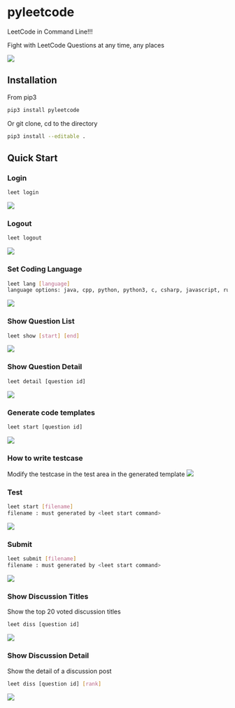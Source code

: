 # pyleetcode

LeetCode in Command Line!!!

Fight with LeetCode Questions at any time, any places

![](header.png)

## Installation

From pip3
```sh
pip3 install pyleetcode
```

Or git clone, cd to the directory
```sh
pip3 install --editable .
```

## Quick Start

### Login
```sh
leet login
```
![](./doc/images/login.gif)

### Logout
```sh
leet logout
```
![](./doc/images/logout.gif)

### Set Coding Language
```sh
leet lang [language]
language options: java, cpp, python, python3, c, csharp, javascript, ruby, swift, golang, scala, kotlin, rust, php
```
![](./doc/images/lang.gif)

### Show Question List
```sh
leet show [start] [end]
```
![](./doc/images/show.gif)

### Show Question Detail
```sh
leet detail [question id]
```
![](./doc/images/detail.gif)

### Generate code templates
```sh
leet start [question id]
```
![](./doc/images/start.gif)

### How to write testcase
Modify the testcase in the test area in the generated template
![](./doc/images/how_to_test.png)

### Test
```sh
leet start [filename]
filename : must generated by <leet start command>
```
![](./doc/images/test.gif)

### Submit
```sh
leet submit [filename]
filename : must generated by <leet start command>
```
![](./doc/images/submit.gif)

### Show Discussion Titles
Show the top 20 voted discussion titles
```sh
leet diss [question id]
```
![](./doc/images/diss_all.gif)

### Show Discussion Detail
Show the detail of a discussion post
```sh
leet diss [question id] [rank]
```
![](./doc/images/diss_detail.gif)


<!-- Markdown link & img dfn's -->
[npm-image]: https://img.shields.io/npm/v/datadog-metrics.svg?style=flat-square
[npm-url]: https://npmjs.org/package/datadog-metrics
[npm-downloads]: https://img.shields.io/npm/dm/datadog-metrics.svg?style=flat-square
[travis-image]: https://img.shields.io/travis/dbader/node-datadog-metrics/master.svg?style=flat-square
[travis-url]: https://travis-ci.org/dbader/node-datadog-metrics
[wiki]: https://github.com/yourname/yourproject/wiki